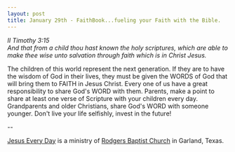 ```yaml
---
layout: post
title: January 29th - FaithBook...fueling your Faith with the Bible.
---
```


_II Timothy 3:15  
And that from a child thou hast known the holy scriptures, which are
able to make thee wise unto salvation through faith which is in Christ
Jesus._

The children of this world represent the next generation. If they
are to have the wisdom of God in their lives, they must be given the
WORDS of God that will bring them to FAITH in Jesus Christ. Every one
of us have a great responsibility to share God's WORD with them.
Parents, make a point to share at least one verse of Scripture with
your children every day. Grandparents and older Christians, share
God's WORD with someone younger. Don't live your life selfishly,
invest in the future!

 --

<a href=http://jesuseveryday.net>Jesus Every Day</a> is a ministry of <a href=http://rodgersbaptist.net>Rodgers Baptist Church</a> in Garland, Texas.
